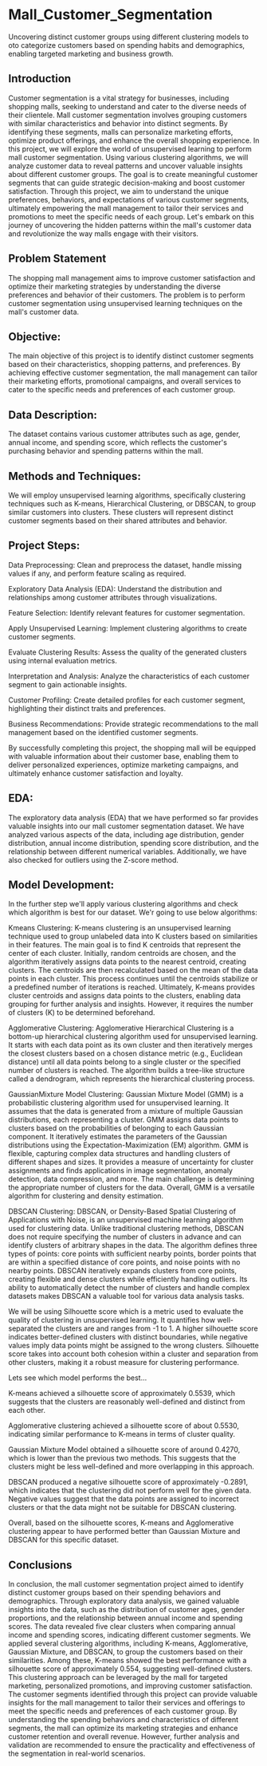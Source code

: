 # Mall_Customer_Segmentation
Uncovering distinct customer groups using different clustering models to oto categorize customers based on spending habits and demographics, enabling targeted marketing and business growth.

## Introduction
Customer segmentation is a vital strategy for businesses, including shopping malls, seeking to understand and cater to the diverse needs of their clientele. Mall customer segmentation involves grouping customers with similar characteristics and behavior into distinct segments. By identifying these segments, malls can personalize marketing efforts, optimize product offerings, and enhance the overall shopping experience.
In this project, we will explore the world of unsupervised learning to perform mall customer segmentation. Using various clustering algorithms, we will analyze customer data to reveal patterns and uncover valuable insights about different customer groups. The goal is to create meaningful customer segments that can guide strategic decision-making and boost customer satisfaction.
Through this project, we aim to understand the unique preferences, behaviors, and expectations of various customer segments, ultimately empowering the mall management to tailor their services and promotions to meet the specific needs of each group. Let's embark on this journey of uncovering the hidden patterns within the mall's customer data and revolutionize the way malls engage with their visitors.

## Problem Statement
The shopping mall management aims to improve customer satisfaction and optimize their marketing strategies by understanding the diverse preferences and behavior of their customers. The problem is to perform customer segmentation using unsupervised learning techniques on the mall's customer data.

## Objective:
The main objective of this project is to identify distinct customer segments based on their characteristics, shopping patterns, and preferences. By achieving effective customer segmentation, the mall management can tailor their marketing efforts, promotional campaigns, and overall services to cater to the specific needs and preferences of each customer group.

## Data Description:
The dataset contains various customer attributes such as age, gender, annual income, and spending score, which reflects the customer's purchasing behavior and spending patterns within the mall.

## Methods and Techniques:
We will employ unsupervised learning algorithms, specifically clustering techniques such as K-means, Hierarchical Clustering, or DBSCAN, to group similar customers into clusters. These clusters will represent distinct customer segments based on their shared attributes and behavior.

## Project Steps:
Data Preprocessing: Clean and preprocess the dataset, handle missing values if any, and perform feature scaling as required.

Exploratory Data Analysis (EDA): Understand the distribution and relationships among customer attributes through visualizations.

Feature Selection: Identify relevant features for customer segmentation.
 
Apply Unsupervised Learning: Implement clustering algorithms to create customer segments.

Evaluate Clustering Results: Assess the quality of the generated clusters using internal evaluation metrics.

Interpretation and Analysis: Analyze the characteristics of each customer segment to gain actionable insights.

Customer Profiling: Create detailed profiles for each customer segment, highlighting their distinct traits and preferences.

Business Recommendations: Provide strategic recommendations to the mall management based on the identified customer segments.

By successfully completing this project, the shopping mall will be equipped with valuable information about their customer base, enabling them to deliver personalized experiences, optimize marketing campaigns, and ultimately enhance customer satisfaction and loyalty.

## EDA:
The exploratory data analysis (EDA) that we have performed so far provides valuable insights into our mall customer segmentation dataset. We have analyzed various aspects of the data, including age distribution, gender distribution, annual income distribution, spending score distribution, and the relationship between different numerical variables. Additionally, we have also checked for outliers using the Z-score method.

## Model Development:
In the further step we'll apply various clustering algorithms and check which algorithm is best for our dataset. We'r going to use below algorithms:

Kmeans Clustering: K-means clustering is an unsupervised learning technique used to group unlabeled data into K clusters based on similarities in their features. The main goal is to find K centroids that represent the center of each cluster. Initially, random centroids are chosen, and the algorithm iteratively assigns data points to the nearest centroid, creating clusters. The centroids are then recalculated based on the mean of the data points in each cluster. This process continues until the centroids stabilize or a predefined number of iterations is reached. Ultimately, K-means provides cluster centroids and assigns data points to the clusters, enabling data grouping for further analysis and insights. However, it requires the number of clusters (K) to be determined beforehand.

Agglomerative Clustering: Agglomerative Hierarchical Clustering is a bottom-up hierarchical clustering algorithm used for unsupervised learning. It starts with each data point as its own cluster and then iteratively merges the closest clusters based on a chosen distance metric (e.g., Euclidean distance) until all data points belong to a single cluster or the specified number of clusters is reached. The algorithm builds a tree-like structure called a dendrogram, which represents the hierarchical clustering process.

GaussianMixture Model Clustering: Gaussian Mixture Model (GMM) is a probabilistic clustering algorithm used for unsupervised learning. It assumes that the data is generated from a mixture of multiple Gaussian distributions, each representing a cluster. GMM assigns data points to clusters based on the probabilities of belonging to each Gaussian component. It iteratively estimates the parameters of the Gaussian distributions using the Expectation-Maximization (EM) algorithm. GMM is flexible, capturing complex data structures and handling clusters of different shapes and sizes. It provides a measure of uncertainty for cluster assignments and finds applications in image segmentation, anomaly detection, data compression, and more. The main challenge is determining the appropriate number of clusters for the data. Overall, GMM is a versatile algorithm for clustering and density estimation.

DBSCAN Clustering: DBSCAN, or Density-Based Spatial Clustering of Applications with Noise, is an unsupervised machine learning algorithm used for clustering data. Unlike traditional clustering methods, DBSCAN does not require specifying the number of clusters in advance and can identify clusters of arbitrary shapes in the data. The algorithm defines three types of points: core points with sufficient nearby points, border points that are within a specified distance of core points, and noise points with no nearby points. DBSCAN iteratively expands clusters from core points, creating flexible and dense clusters while efficiently handling outliers. Its ability to automatically detect the number of clusters and handle complex datasets makes DBSCAN a valuable tool for various data analysis tasks.

We will be using Silhouette score which is a metric used to evaluate the quality of clustering in unsupervised learning. It quantifies how well-separated the clusters are and ranges from -1 to 1. A higher silhouette score indicates better-defined clusters with distinct boundaries, while negative values imply data points might be assigned to the wrong clusters. Silhouette score takes into account both cohesion within a cluster and separation from other clusters, making it a robust measure for clustering performance.

Lets see which model performs the best...

K-means achieved a silhouette score of approximately 0.5539, which suggests that the clusters are reasonably well-defined and distinct from each other.

Agglomerative clustering achieved a silhouette score of about 0.5530, indicating similar performance to K-means in terms of cluster quality.

Gaussian Mixture Model obtained a silhouette score of around 0.4270, which is lower than the previous two methods. This suggests that the clusters might be less well-defined and more overlapping in this approach.

DBSCAN produced a negative silhouette score of approximately -0.2891, which indicates that the clustering did not perform well for the given data. Negative values suggest that the data points are assigned to incorrect clusters or that the data might not be suitable for DBSCAN clustering.

Overall, based on the silhouette scores, K-means and Agglomerative clustering appear to have performed better than Gaussian Mixture and DBSCAN for this specific dataset.

## Conclusions
In conclusion, the mall customer segmentation project aimed to identify distinct customer groups based on their spending behaviors and demographics. Through exploratory data analysis, we gained valuable insights into the data, such as the distribution of customer ages, gender proportions, and the relationship between annual income and spending scores. The data revealed five clear clusters when comparing annual income and spending scores, indicating different customer segments.
We applied several clustering algorithms, including K-means, Agglomerative, Gaussian Mixture, and DBSCAN, to group the customers based on their similarities. Among these, K-means showed the best performance with a silhouette score of approximately 0.554, suggesting well-defined clusters. This clustering approach can be leveraged by the mall for targeted marketing, personalized promotions, and improving customer satisfaction.
The customer segments identified through this project can provide valuable insights for the mall management to tailor their services and offerings to meet the specific needs and preferences of each customer group. By understanding the spending behaviors and characteristics of different segments, the mall can optimize its marketing strategies and enhance customer retention and overall revenue. However, further analysis and validation are recommended to ensure the practicality and effectiveness of the segmentation in real-world scenarios.
